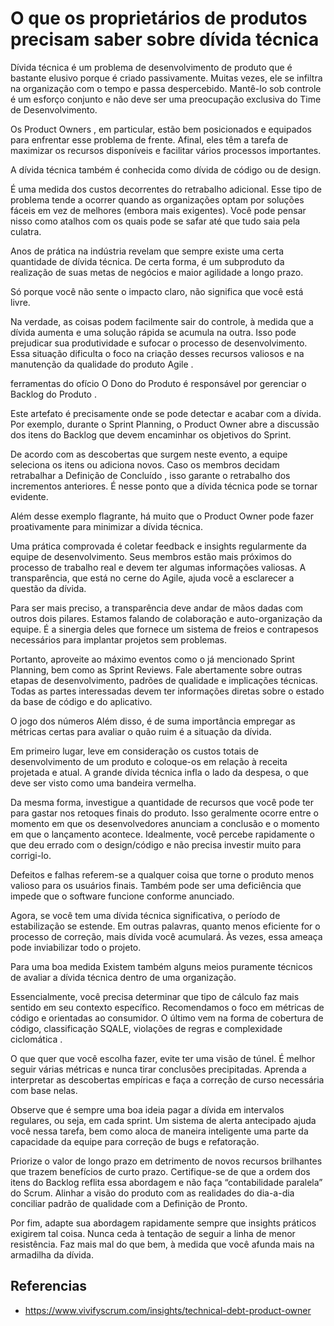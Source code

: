 # O que os proprietários de produtos precisam saber sobre dívida técnica

Dívida técnica é um problema de desenvolvimento de produto que é bastante elusivo porque é criado passivamente. Muitas vezes, ele se infiltra na organização com o tempo e passa despercebido. Mantê-lo sob controle é um esforço conjunto e não deve ser uma preocupação exclusiva do Time de Desenvolvimento. 

Os Product Owners , em particular, estão bem posicionados e equipados para enfrentar esse problema de frente. Afinal, eles têm a tarefa de maximizar os recursos disponíveis e facilitar vários processos importantes. 

A dívida técnica também é conhecida como dívida de código ou de design. 

É uma medida dos custos decorrentes do retrabalho adicional. Esse tipo de problema tende a ocorrer quando as organizações optam por soluções fáceis em vez de melhores (embora mais exigentes). Você pode pensar nisso como atalhos com os quais pode se safar até que tudo saia pela culatra. 

Anos de prática na indústria revelam que sempre existe uma certa quantidade de dívida técnica. De certa forma, é um subproduto da realização de suas metas de negócios e maior agilidade a longo prazo. 

Só porque você não sente o impacto claro, não significa que você está livre.

Na verdade, as coisas podem facilmente sair do controle, à medida que a dívida aumenta e uma solução rápida se acumula na outra. Isso pode prejudicar sua produtividade e sufocar o processo de desenvolvimento. Essa situação dificulta o foco na criação desses recursos valiosos e na manutenção da qualidade do produto Agile . 

ferramentas do ofício 
O Dono do Produto é responsável por gerenciar o Backlog do Produto . 

Este artefato é precisamente onde se pode detectar e acabar com a dívida. Por exemplo, durante o Sprint Planning, o Product Owner abre a discussão dos itens do Backlog que devem encaminhar os objetivos do Sprint.  

De acordo com as descobertas que surgem neste evento, a equipe seleciona os itens ou adiciona novos. Caso os membros decidam retrabalhar a Definição de Concluído , isso garante o retrabalho dos incrementos anteriores. É nesse ponto que a dívida técnica pode se tornar evidente. 

Além desse exemplo flagrante, há muito que o Product Owner pode fazer proativamente para minimizar a dívida técnica. 

Uma prática comprovada é coletar feedback e insights regularmente da equipe de desenvolvimento. Seus membros estão mais próximos do processo de trabalho real e devem ter algumas informações valiosas. A transparência, que está no cerne do Agile, ajuda você a esclarecer a questão da dívida. 

Para ser mais preciso, a transparência deve andar de mãos dadas com outros dois pilares. Estamos falando de colaboração e auto-organização da equipe. É a sinergia deles que fornece um sistema de freios e contrapesos necessários para implantar projetos sem problemas. 

Portanto, aproveite ao máximo eventos como o já mencionado Sprint Planning, bem como as Sprint Reviews. Fale abertamente sobre outras etapas de desenvolvimento, padrões de qualidade e implicações técnicas. Todas as partes interessadas devem ter informações diretas sobre o estado da base de código e do aplicativo. 

O jogo dos números 
Além disso, é de suma importância empregar as métricas certas para avaliar o quão ruim é a situação da dívida.

Em primeiro lugar, leve em consideração os custos totais de desenvolvimento de um produto e coloque-os em relação à receita projetada e atual. A grande dívida técnica infla o lado da despesa, o que deve ser visto como uma bandeira vermelha. 

Da mesma forma, investigue a quantidade de recursos que você pode ter para gastar nos retoques finais do produto. Isso geralmente ocorre entre o momento em que os desenvolvedores anunciam a conclusão e o momento em que o lançamento acontece. Idealmente, você percebe rapidamente o que deu errado com o design/código e não precisa investir muito para corrigi-lo. 

Defeitos e falhas referem-se a qualquer coisa que torne o produto menos valioso para os usuários finais. Também pode ser uma deficiência que impede que o software funcione conforme anunciado. 

Agora, se você tem uma dívida técnica significativa, o período de estabilização se estende. Em outras palavras, quanto menos eficiente for o processo de correção, mais dívida você acumulará. Às vezes, essa ameaça pode inviabilizar todo o projeto. 

Para uma boa medida 
Existem também alguns meios puramente técnicos de avaliar a dívida técnica dentro de uma organização. 

Essencialmente, você precisa determinar que tipo de cálculo faz mais sentido em seu contexto específico. Recomendamos o foco em métricas de código e orientadas ao consumidor. O último vem na forma de cobertura de código, classificação SQALE, violações de regras e complexidade ciclomática . 

O que quer que você escolha fazer, evite ter uma visão de túnel. É melhor seguir várias métricas e nunca tirar conclusões precipitadas. Aprenda a interpretar as descobertas empíricas e faça a correção de curso necessária com base nelas. 

Observe que é sempre uma boa ideia pagar a dívida em intervalos regulares, ou seja, em cada sprint. Um sistema de alerta antecipado ajuda você nessa tarefa, bem como aloca de maneira inteligente uma parte da capacidade da equipe para correção de bugs e refatoração. 

Priorize o valor de longo prazo em detrimento de novos recursos brilhantes que trazem benefícios de curto prazo. Certifique-se de que a ordem dos itens do Backlog reflita essa abordagem e não faça “contabilidade paralela” do Scrum. Alinhar a visão do produto com as realidades do dia-a-dia conciliar padrão de qualidade com a Definição de Pronto. 

Por fim, adapte sua abordagem rapidamente sempre que insights práticos exigirem tal coisa. Nunca ceda à tentação de seguir a linha de menor resistência. Faz mais mal do que bem, à medida que você afunda mais na armadilha da dívida. 

## Referencias

- https://www.vivifyscrum.com/insights/technical-debt-product-owner
